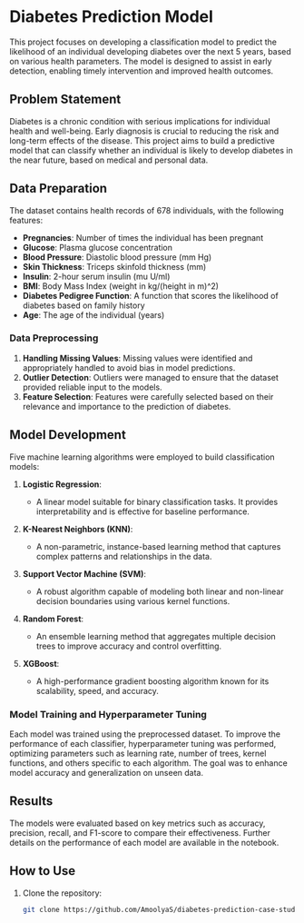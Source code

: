 # Diabetes Prediction Model

This project focuses on developing a classification model to predict the likelihood of an individual developing diabetes over the next 5 years, based on various health parameters. The model is designed to assist in early detection, enabling timely intervention and improved health outcomes.

## Problem Statement

Diabetes is a chronic condition with serious implications for individual health and well-being. Early diagnosis is crucial to reducing the risk and long-term effects of the disease. This project aims to build a predictive model that can classify whether an individual is likely to develop diabetes in the near future, based on medical and personal data.

## Data Preparation

The dataset contains health records of 678 individuals, with the following features:
- **Pregnancies**: Number of times the individual has been pregnant
- **Glucose**: Plasma glucose concentration
- **Blood Pressure**: Diastolic blood pressure (mm Hg)
- **Skin Thickness**: Triceps skinfold thickness (mm)
- **Insulin**: 2-hour serum insulin (mu U/ml)
- **BMI**: Body Mass Index (weight in kg/(height in m)^2)
- **Diabetes Pedigree Function**: A function that scores the likelihood of diabetes based on family history
- **Age**: The age of the individual (years)

### Data Preprocessing

1. **Handling Missing Values**: Missing values were identified and appropriately handled to avoid bias in model predictions.
2. **Outlier Detection**: Outliers were managed to ensure that the dataset provided reliable input to the models.
3. **Feature Selection**: Features were carefully selected based on their relevance and importance to the prediction of diabetes.

## Model Development

Five machine learning algorithms were employed to build classification models:

1. **Logistic Regression**: 
   - A linear model suitable for binary classification tasks. It provides interpretability and is effective for baseline performance.
   
2. **K-Nearest Neighbors (KNN)**:
   - A non-parametric, instance-based learning method that captures complex patterns and relationships in the data.

3. **Support Vector Machine (SVM)**:
   - A robust algorithm capable of modeling both linear and non-linear decision boundaries using various kernel functions.

4. **Random Forest**:
   - An ensemble learning method that aggregates multiple decision trees to improve accuracy and control overfitting.

5. **XGBoost**:
   - A high-performance gradient boosting algorithm known for its scalability, speed, and accuracy.

### Model Training and Hyperparameter Tuning

Each model was trained using the preprocessed dataset. To improve the performance of each classifier, hyperparameter tuning was performed, optimizing parameters such as learning rate, number of trees, kernel functions, and others specific to each algorithm. The goal was to enhance model accuracy and generalization on unseen data.

## Results

The models were evaluated based on key metrics such as accuracy, precision, recall, and F1-score to compare their effectiveness. Further details on the performance of each model are available in the notebook.

## How to Use

1. Clone the repository:
   ```bash
   git clone https://github.com/AmoolyaS/diabetes-prediction-case-study.git
